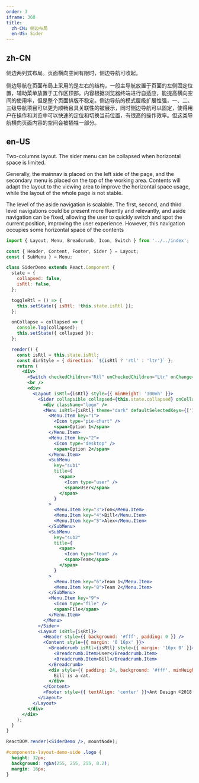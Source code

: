 ```yaml
---
order: 3
iframe: 360
title:
  zh-CN: 侧边布局
  en-US: Sider
---
```


## zh-CN

侧边两列式布局。页面横向空间有限时，侧边导航可收起。

侧边导航在页面布局上采用的是左右的结构，一般主导航放置于页面的左侧固定位置，辅助菜单放置于工作区顶部。内容根据浏览器终端进行自适应，能提高横向空间的使用率，但是整个页面排版不稳定。侧边导航的模式层级扩展性强，一、二、三级导航项目可以更为顺畅且具关联性的被展示，同时侧边导航可以固定，使得用户在操作和浏览中可以快速的定位和切换当前位置，有很高的操作效率。但这类导航横向页面内容的空间会被牺牲一部分。

## en-US

Two-columns layout. The sider menu can be collapsed when horizontal space is limited.

Generally, the mainnav is placed on the left side of the page, and the secondary menu is placed on the top of the working area. Contents will adapt the layout to the viewing area to improve the horizontal space usage, while the layout of the whole page is not stable.

The level of the aside navigation is scalable. The first, second, and third level navigations could be present more fluently and relevantly, and aside navigation can be fixed, allowing the user to quickly switch and spot the current position, improving the user experience. However, this navigation occupies some horizontal space of the contents

```jsx
import { Layout, Menu, Breadcrumb, Icon, Switch } from '../../index';

const { Header, Content, Footer, Sider } = Layout;
const { SubMenu } = Menu;

class SiderDemo extends React.Component {
  state = {
    collapsed: false,
    isRtl: false,
  };

  toggleRtl = () => {
    this.setState({ isRtl: !this.state.isRtl });
  };

  onCollapse = collapsed => {
    console.log(collapsed);
    this.setState({ collapsed });
  };

  render() {
    const isRtl = this.state.isRtl;
    const dirStyle = { direction: `${isRtl ? 'rtl' : 'ltr'}` };
    return (
      <div>
        <Switch checkedChildren="Rtl" unCheckedChildren="Ltr" onChange={this.toggleRtl} />
        <br />
        <div>
          <Layout isRtl={isRtl} style={{ minHeight: '100vh' }}>
            <Sider collapsible collapsed={this.state.collapsed} onCollapse={this.onCollapse}>
              <div className="logo" />
              <Menu isRtl={isRtl} theme="dark" defaultSelectedKeys={['1']} mode="inline">
                <Menu.Item key="1">
                  <Icon type="pie-chart" />
                  <span>Option 1</span>
                </Menu.Item>
                <Menu.Item key="2">
                  <Icon type="desktop" />
                  <span>Option 2</span>
                </Menu.Item>
                <SubMenu
                  key="sub1"
                  title={
                    <span>
                      <Icon type="user" />
                      <span>User</span>
                    </span>
                  }
                >
                  <Menu.Item key="3">Tom</Menu.Item>
                  <Menu.Item key="4">Bill</Menu.Item>
                  <Menu.Item key="5">Alex</Menu.Item>
                </SubMenu>
                <SubMenu
                  key="sub2"
                  title={
                    <span>
                      <Icon type="team" />
                      <span>Team</span>
                    </span>
                  }
                >
                  <Menu.Item key="6">Team 1</Menu.Item>
                  <Menu.Item key="8">Team 2</Menu.Item>
                </SubMenu>
                <Menu.Item key="9">
                  <Icon type="file" />
                  <span>File</span>
                </Menu.Item>
              </Menu>
            </Sider>
            <Layout isRtl={isRtl}>
              <Header style={{ background: '#fff', padding: 0 }} />
              <Content style={{ margin: '0 16px' }}>
                <Breadcrumb isRtl={isRtl} style={{ margin: '16px 0' }}>
                  <Breadcrumb.Item>User</Breadcrumb.Item>
                  <Breadcrumb.Item>Bill</Breadcrumb.Item>
                </Breadcrumb>
                <div style={{ padding: 24, background: '#fff', minHeight: 360 }}>
                  Bill is a cat.
                </div>
              </Content>
              <Footer style={{ textAlign: 'center' }}>Ant Design ©2018 Created by Ant UED</Footer>
            </Layout>
          </Layout>
        </div>
      </div>
    );
  }
}

ReactDOM.render(<SiderDemo />, mountNode);
```

```css
#components-layout-demo-side .logo {
  height: 32px;
  background: rgba(255, 255, 255, 0.2);
  margin: 16px;
}
```
